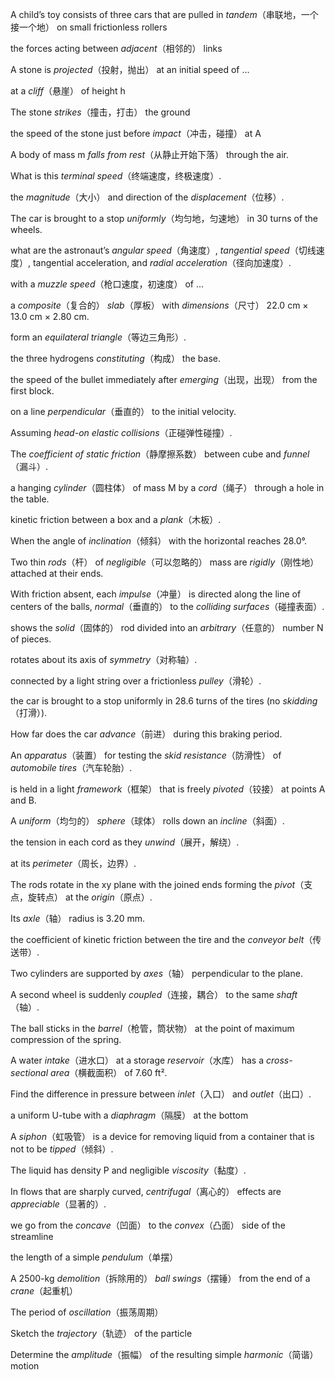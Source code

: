 A child’s toy consists of three cars that are pulled in *tandem*（串联地，一个接一个地） on small frictionless rollers

the forces acting between *adjacent*（相邻的） links

A stone is *projected*（投射，抛出） at an initial speed of ...

at a *cliff*（悬崖） of height h

The stone *strikes*（撞击，打击） the ground

the speed of the stone just before *impact*（冲击，碰撞） at A

A body of mass m *falls from rest*（从静止开始下落） through the air.

What is this *terminal speed*（终端速度，终极速度）.

the *magnitude*（大小） and direction of the *displacement*（位移）.

The car is brought to a stop *uniformly*（均匀地，匀速地） in 30 turns of the wheels.

what are the astronaut’s *angular speed*（角速度）, *tangential speed*（切线速度）, tangential acceleration, and *radial acceleration*（径向加速度）.

with a *muzzle speed*（枪口速度，初速度） of ...

a *composite*（复合的） *slab*（厚板） with *dimensions*（尺寸） 22.0 cm × 13.0 cm × 2.80 cm.

form an *equilateral triangle*（等边三角形）.

the three hydrogens *constituting*（构成） the base.

the speed of the bullet immediately after *emerging*（出现，出现） from the first block.

on a line *perpendicular*（垂直的） to the initial velocity.

Assuming *head-on elastic collisions*（正碰弹性碰撞）.

The *coefficient of static friction*（静摩擦系数） between cube and *funnel*（漏斗）.

a hanging *cylinder*（圆柱体） of mass M by a *cord*（绳子） through a hole in the table.

kinetic friction between a box and a *plank*（木板）.

When the angle of *inclination*（倾斜） with the horizontal reaches 28.0°.

Two thin *rods*（杆） of *negligible*（可以忽略的） mass are *rigidly*（刚性地） attached at their ends.

With friction absent, each *impulse*（冲量） is directed along the line of centers of the balls, *normal*（垂直的） to the *colliding surfaces*（碰撞表面）.

shows the *solid*（固体的） rod divided into an *arbitrary*（任意的） number N of pieces.

rotates about its axis of *symmetry*（对称轴）.

connected by a light string over a frictionless *pulley*（滑轮）.

the car is brought to a stop uniformly in 28.6 turns of the tires (no *skidding*（打滑）).

How far does the car *advance*（前进） during this braking period.

An *apparatus*（装置） for testing the *skid resistance*（防滑性） of *automobile tires*（汽车轮胎）.

is held in a light *framework*（框架） that is freely *pivoted*（铰接） at points A and B.

A *uniform*（均匀的） *sphere*（球体） rolls down an *incline*（斜面）.

the tension in each cord as they *unwind*（展开，解绕）.

at its *perimeter*（周长，边界）.

The rods rotate in the xy plane with the joined ends forming the *pivot*（支点，旋转点） at the *origin*（原点）.

Its *axle*（轴） radius is 3.20 mm.

the coefficient of kinetic friction between the tire and the *conveyor belt*（传送带）.

Two cylinders are supported by *axes*（轴） perpendicular to the plane.

A second wheel is suddenly *coupled*（连接，耦合） to the same *shaft*（轴）.

The ball sticks in the *barrel*（枪管，筒状物） at the point of maximum compression of the spring.

A water *intake*（进水口） at a storage *reservoir*（水库） has a *cross-sectional area*（横截面积） of 7.60 ft².

Find the difference in pressure between *inlet*（入口） and *outlet*（出口）.

a uniform U-tube with a *diaphragm*（隔膜） at the bottom

A *siphon*（虹吸管） is a device for removing liquid from a container that is not to be *tipped*（倾斜）.

The liquid has density P and negligible *viscosity*（黏度）.

In flows that are sharply curved, *centrifugal*（离心的） effects are *appreciable*（显著的）.

we go from the *concave*（凹面） to the *convex*（凸面） side of the streamline

the length of a simple *pendulum*（单摆） 

A 2500-kg *demolition*（拆除用的） *ball swings*（摆锤） from the end of a *crane*（起重机）

The period of *oscillation*（振荡周期）

Sketch the *trajectory*（轨迹） of the particle

Determine the *amplitude*（振幅） of the resulting simple *harmonic*（简谐） motion
